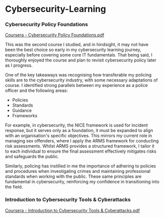 # Cybersecurity-Learning

### Cybersecurity Policy Foundations 

[Coursera - Cybersecurity Policy Foundations.pdf](https://github.com/user-attachments/files/19553773/Coursera.-.Cybersecurity.Policy.Foundations.pdf)

This was the second course I studied, and in hindsight, it may not have been the best choice so early in my cybersecurity learning journey, especially before covering some core IT fundamentals. That being said, I thoroughly enjoyed the course and plan to revisit cybersecurity policy later as I progress.

One of the key takeaways was recognising how transferable my policing skills are to the cybersecurity industry, with some necessary adaptations of course. I identified strong parallels between my experience as a police officer and the following areas:
- Policies
- Standards
- Guidance
- Frameworks

For example, in cybersecurity, the NICE framework is used for incident response, but it serves only as a foundation, it must be expanded to align with an organisation's specific objectives. This mirrors my current role in managing sex offenders, where I apply the ARMS framework for conducting risk assessments. Whilst ARMS provides a structured framework, I tailor it to each individual to ensure the final assessment effectively mitigates risks and safeguards the public.

Similarly, policing has instilled in me the importance of adhering to policies and procedures when investigating crimes and maintaining professional standards when working with the public. These same principles are fundamental in cybersecurity, reinforcing my confidence in transitioning into the field.



### Introduction to Cybersecurity Tools & Cyberattacks

[Coursera - Introduction to Cybersecurity Tools & Cyberattacks.pdf](https://github.com/user-attachments/files/19554416/Coursera.-.Introduction.to.Cybersecurity.Tools.Cyberattacks.pdf)


